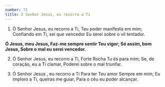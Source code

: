```yaml
---
number: 71
title: Ó Senhor Jesus, eu recorro a Ti
---
```


1. Ó Senhor Jesus, eu recorro a Ti,
  Teu poder manifesta em mim;
  Confiando em Ti, sei que vencedor
  Eu serei sobre o vil tentador.

  __Ó Jesus, meu Jesus,
  Faz-me sempre sentir Teu vigor;
  Só assim, bom Jesus,
  Sobre o mal eu serei vencedor.__

2. Ó Senhor Jesus, eu recorro a Ti,
  Forte Rocha Tu és para mim;
  Se, de coração, eu a Ti clamar,
  Poderei sobre o mal triunfar.

3. Ó Senhor Jesus , eu recorro a Ti
  Para ter Teu amor Sempre em mim;
  Eu imploro a Ti, queiras me guiar,
  Para o céu eu poder alcançar.
